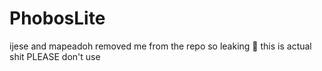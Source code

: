 # PhobosLite
ijese and mapeadoh removed me from the repo so leaking :troll:
this is actual shit PLEASE don't use


